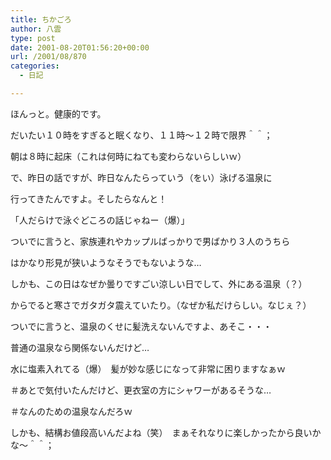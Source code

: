 ```yaml
---
title: ちかごろ
author: 八雲
type: post
date: 2001-08-20T01:56:20+00:00
url: /2001/08/870
categories:
  - 日記

---
```

ほんっと。健康的です。
  
だいたい１０時をすぎると眠くなり、１１時～１２時で限界＾＾；
  
朝は８時に起床（これは何時にねても変わらないらしいｗ）

で、昨日の話ですが、昨日なんたらっていう（をい）泳げる温泉に
  
行ってきたんですよ。そしたらなんと！

「人だらけで泳ぐどころの話じゃねー（爆）」

ついでに言うと、家族連れやカップルばっかりで男ばかり３人のうちら
  
はかなり形見が狭いようなそうでもないような…
  
しかも、この日はなぜか曇りですごい涼しい日でして、外にある温泉（？）
  
からでると寒さでガタガタ震えていたり。（なぜか私だけらしい。なじぇ？）
  
ついでに言うと、温泉のくせに髪洗えないんですよ、あそこ・・・
  
普通の温泉なら関係ないんだけど…
  
水に塩素入れてる（爆）　髪が妙な感じになって非常に困りますなぁｗ
  
＃あとで気付いたんだけど、更衣室の方にシャワーがあるそうな…
  
＃なんのための温泉なんだろｗ
  
しかも、結構お値段高いんだよね（笑）　まぁそれなりに楽しかったから良いかな～＾＾；